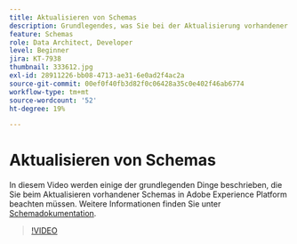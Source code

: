 ```yaml
---
title: Aktualisieren von Schemas
description: Grundlegendes, was Sie bei der Aktualisierung vorhandener Schemas in Adobe Experience Platform beachten sollten.
feature: Schemas
role: Data Architect, Developer
level: Beginner
jira: KT-7938
thumbnail: 333612.jpg
exl-id: 28911226-bb08-4713-ae31-6e0ad2f4ac2a
source-git-commit: 00ef0f40fb3d82f0c06428a35c0e402f46ab6774
workflow-type: tm+mt
source-wordcount: '52'
ht-degree: 19%

---
```


# Aktualisieren von Schemas

In diesem Video werden einige der grundlegenden Dinge beschrieben, die Sie beim Aktualisieren vorhandener Schemas in Adobe Experience Platform beachten müssen. Weitere Informationen finden Sie unter [Schemadokumentation](https://experienceleague.adobe.com/docs/experience-platform/xdm/home.html?lang=de).

>[!VIDEO](https://video.tv.adobe.com/v/333612?learn=on)
